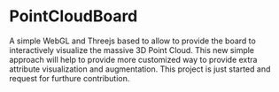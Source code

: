 # PointCloudBoard
A simple WebGL and Threejs based to allow to provide the board to interactively visualize the massive 3D Point Cloud.  This new simple approach will help to provide more customized way to provide extra attribute visualization and augmentation. This project is just started 
and request for furthure contribution.

